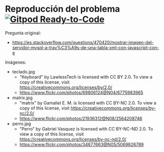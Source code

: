 # Reproducción del problema [![Gitpod Ready-to-Code](https://img.shields.io/badge/Gitpod-Ready--to--Code-blue?logo=gitpod)](https://gitpod.io/#https://github.com/ojgarciab/470420-stackoverflow-es)

Pregunta original:
* https://es.stackoverflow.com/questions/470420/mostrar-imagen-del-servidor-mysql-a-trav%C3%A9s-de-una-tabla-xml-con-javascript-con-e

Imágenes:
* teclado.jpg
  * "Keyboard" by LawlessTech is licensed with CC BY 2.0. To view a copy of this license, visit https://creativecommons.org/licenses/by/2.0/
  * https://www.flickr.com/photos/69806124@N04/6775983965
* matrix.jpg
  * "matrix" by Gamaliel E. M. is licensed with CC BY-NC 2.0. To view a copy of this license, visit https://creativecommons.org/licenses/by-nc/2.0/
  * https://www.flickr.com/photos/21936312@N08/2564208746
* perro.jpg
  * "Perro" by Gabriel Vasquez is licensed with CC BY-NC-ND 2.0. To view a copy of this license, visit https://creativecommons.org/licenses/by-nc-nd/2.0/
  * https://www.flickr.com/photos/34677663@N05/5069826789
